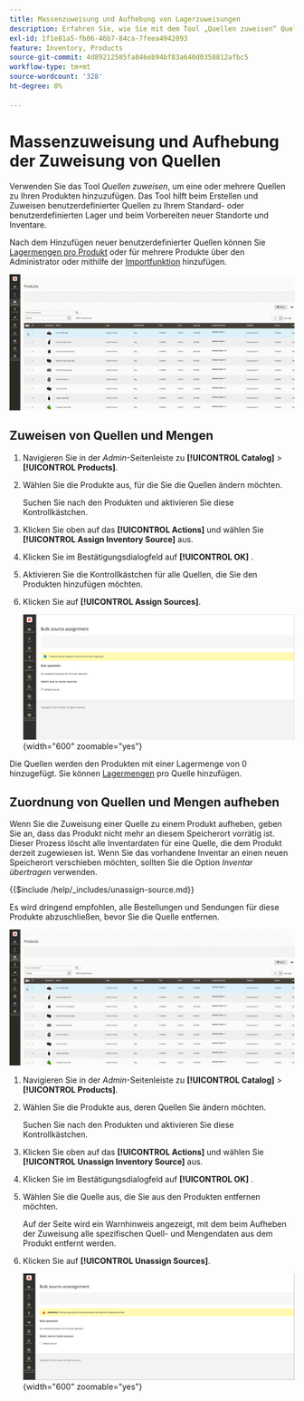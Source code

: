 ```yaml
---
title: Massenzuweisung und Aufhebung von Lagerzuweisungen
description: Erfahren Sie, wie Sie mit dem Tool „Quellen zuweisen“ Quellzuweisungen für Produkte verwalten können.
exl-id: 1f1e81a5-fb06-46b7-84ca-7feea4942093
feature: Inventory, Products
source-git-commit: 4d89212585fa846eb94bf83a640d0358812afbc5
workflow-type: tm+mt
source-wordcount: '328'
ht-degree: 0%

---
```


# Massenzuweisung und Aufhebung der Zuweisung von Quellen

Verwenden Sie das Tool _Quellen zuweisen_, um eine oder mehrere Quellen zu Ihren Produkten hinzuzufügen. Das Tool hilft beim Erstellen und Zuweisen benutzerdefinierter Quellen zu Ihrem Standard- oder benutzerdefinierten Lager und beim Vorbereiten neuer Standorte und Inventare.

Nach dem Hinzufügen neuer benutzerdefinierter Quellen können Sie [Lagermengen pro Produkt](quantities-assign-per-product.md) oder für mehrere Produkte über den Administrator oder mithilfe der [Importfunktion](inventory-import-export.md) hinzufügen.

![Hinzufügen von Inventarquellen für ausgewählte Produkte](assets/inventory-bulk-assign-sources.gif)

## Zuweisen von Quellen und Mengen

1. Navigieren Sie in der _Admin_-Seitenleiste zu **[!UICONTROL Catalog]** > **[!UICONTROL Products]**.

1. Wählen Sie die Produkte aus, für die Sie die Quellen ändern möchten.

   Suchen Sie nach den Produkten und aktivieren Sie diese Kontrollkästchen.

1. Klicken Sie oben auf das **[!UICONTROL Actions]** und wählen Sie **[!UICONTROL Assign Inventory Source]** aus.

1. Klicken Sie im Bestätigungsdialogfeld auf **[!UICONTROL OK]** .

1. Aktivieren Sie die Kontrollkästchen für alle Quellen, die Sie den Produkten hinzufügen möchten.

1. Klicken Sie auf **[!UICONTROL Assign Sources]**.

   ![Produkte auswählen, um Quellen hinzuzufügen](assets/inventory-bulk-assign-sources-summary.png){width="600" zoomable="yes"}

Die Quellen werden den Produkten mit einer Lagermenge von 0 hinzugefügt. Sie können [Lagermengen](quantities-assign-per-product.md) pro Quelle hinzufügen.

## Zuordnung von Quellen und Mengen aufheben

Wenn Sie die Zuweisung einer Quelle zu einem Produkt aufheben, geben Sie an, dass das Produkt nicht mehr an diesem Speicherort vorrätig ist. Dieser Prozess löscht alle Inventardaten für eine Quelle, die dem Produkt derzeit zugewiesen ist. Wenn Sie das vorhandene Inventar an einen neuen Speicherort verschieben möchten, sollten Sie die Option _Inventar übertragen_ verwenden.

{{$include /help/_includes/unassign-source.md}}

Es wird dringend empfohlen, alle Bestellungen und Sendungen für diese Produkte abzuschließen, bevor Sie die Quelle entfernen.

![Zuweisung von Quellen für ausgewählte Produkte aufheben](assets/inventory-bulk-unassign-sources.gif)

1. Navigieren Sie in der _Admin_-Seitenleiste zu **[!UICONTROL Catalog]** > **[!UICONTROL Products]**.

1. Wählen Sie die Produkte aus, deren Quellen Sie ändern möchten.

   Suchen Sie nach den Produkten und aktivieren Sie diese Kontrollkästchen.

1. Klicken Sie oben auf das **[!UICONTROL Actions]** und wählen Sie **[!UICONTROL Unassign Inventory Source]** aus.

1. Klicken Sie im Bestätigungsdialogfeld auf **[!UICONTROL OK]** .

1. Wählen Sie die Quelle aus, die Sie aus den Produkten entfernen möchten.

   Auf der Seite wird ein Warnhinweis angezeigt, mit dem beim Aufheben der Zuweisung alle spezifischen Quell- und Mengendaten aus dem Produkt entfernt werden.

1. Klicken Sie auf **[!UICONTROL Unassign Sources]**.

   ![Entfernen von Quellen aus ausgewählten Produkten](assets/inventory-bulk-unassign-sources-summary.png){width="600" zoomable="yes"}
